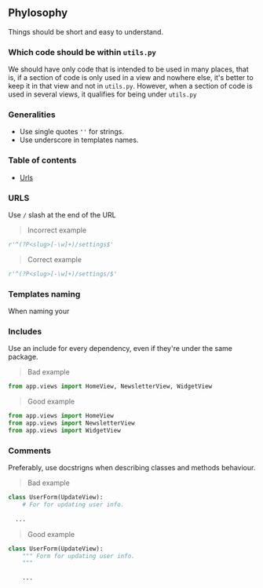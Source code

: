 ## Phylosophy

Things should be short and easy to understand.

### Which code should be within `utils.py`

We should have only code that is intended to be used in many places, that is, if a section of code is only
used in a view and nowhere else, it's better to keep it in that view and not in `utils.py`. However, when a section 
of code is used in several views, it qualifies for being under `utils.py`

### Generalities 
* Use single quotes `''` for strings.
* Use underscore in templates names.

### Table of contents

* [Urls](#URLS)


### URLS 

Use `/` slash at the end of the URL

> Incorrect example 

```python 
r'^(?P<slug>[-\w]+)/settings$'
```

> Correct example

```python 
r'^(?P<slug>[-\w]+)/settings/$'
```

### Templates naming

When naming your 

### Includes 

Use an include for every dependency, even if they're under the same package.

> Bad example
```python
from app.views import HomeView, NewsletterView, WidgetView
```

> Good example
```python 
from app.views import HomeView
from app.views import NewsletterView
from app.views import WidgetView
```


### Comments

Preferably, use docstrigns when describing classes and methods behaviour.

> Bad example

```python 
class UserForm(UpdateView):
    # For for updating user info.
  
  ...
```

> Good example

```python 
class UserForm(UpdateView):
    """ Form for updating user info.
    """
    
    ...
```



